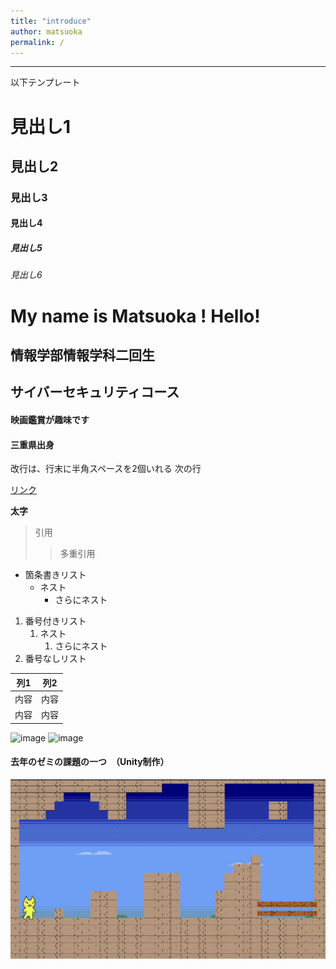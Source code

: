 ```yaml
---
title: "introduce"
author: matsuoka
permalink: /
---
```







---

以下テンプレート

# 見出し1
## 見出し2
### 見出し3
#### 見出し4
##### 見出し5
###### 見出し6
# My name is Matsuoka ! Hello!
## 情報学部情報学科二回生　　
## サイバーセキュリティコース
#### 映画鑑賞が趣味です
#### 三重県出身



改行は、行末に半角スペースを2個いれる
次の行

[リンク](https://www.google.co.jp/)

**太字**

> 引用
>> 多重引用


- 箇条書きリスト
  - ネスト
    - さらにネスト


1. 番号付きリスト
   1. ネスト
      1. さらにネスト
1. 番号なしリスト

| 列1  | 列2  |
|-----|-----|
| 内容  | 内容  |
| 内容  | 内容  |

![image](/GHPages_WebSite/assets/images/logo-150.png)
![image](https://github.com/mmmm0123/GHPages_WebSite1/blob/main/assets/images/logo-150.png)
#### 去年のゼミの課題の一つ　（Unity制作）
![image](https://github.com/mmmm0123/GHPages_WebSite1/blob/main/assets/images/%E3%82%B9%E3%82%AF%E3%83%AA%E3%83%BC%E3%83%B3%E3%82%B7%E3%83%A7%E3%83%83%E3%83%88%202023-05-02%2019.34.17.png)

